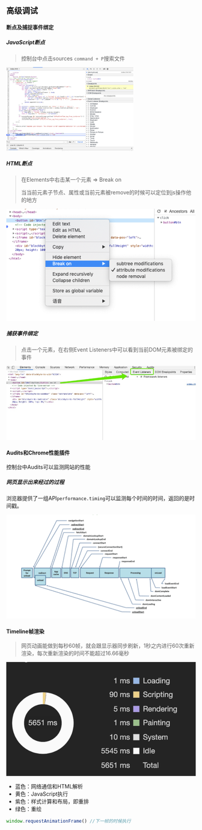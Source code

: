 ## 高级调试

#### 断点及捕捉事件绑定

##### JavaScript断点

> 控制台中点击sources `command + P`搜索文件

<img src="../image/degb4.png" style="zoom:33%;" />



##### HTML断点

> 在Elements中右击某一个元素 => Break on
>
> 当当前元素子节点、属性或当前元素被remove的时候可以定位到js操作他的地方

![](../image/degb1.png)

##### 捕获事件绑定

> 点击一个元素，在右侧Event Listeners中可以看到当前DOM元素被绑定的事件

![](../image/degb2.jpeg)

#### Audits和Chrome性能插件

控制台中Audits可以监测网站的性能

##### 网页显示出来经过的过程

浏览器提供了一组API`performance.timing`可以监测每个时间的时间，返回的是时间戳。

![](../image/degb5.png)

#### Timeline帧渲染

> 网页动画能做到每秒60帧，就会跟显示器同步刷新，1秒之内进行60次重新渲染，每次重新渲染的时间不能超过16.66毫秒

![](../image/timeline.png)

- 蓝色：网络通信和HTML解析
- 黄色：JavaScript执行
- 紫色：样式计算和布局，即重排
- 绿色：重绘

```javascript
window.requestAnimationFrame() //下一帧的时候执行
```



